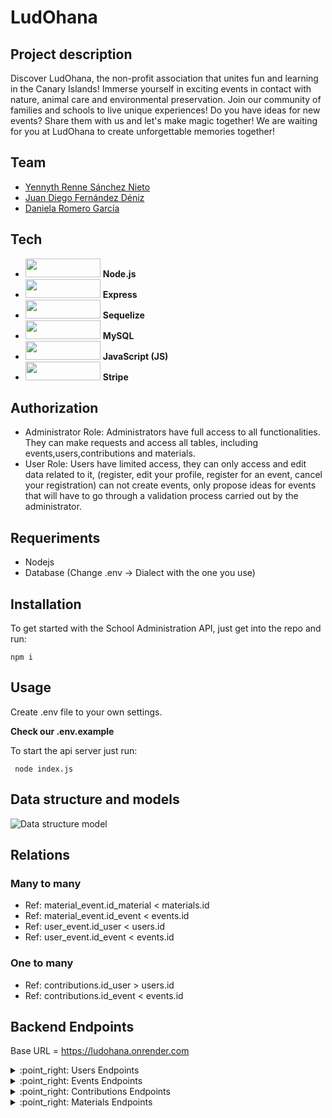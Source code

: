 # LudOhana

## Project description
Discover LudOhana, the non-profit association that unites fun and learning in the Canary Islands! Immerse yourself in exciting events in contact with nature, animal care and environmental preservation. Join our community of families and schools to live unique experiences! Do you have ideas for new events? Share them with us and let's make magic together! We are waiting for you at LudOhana to create unforgettable memories together!


## Team

+ [Yennyth Renne Sánchez Nieto](https://github.com/Yennsanpro)
+ [Juan Diego Fernández Déniz](https://github.com/judifede)
+ [Daniela Romero García](https://github.com/bqcount)

## Tech
+ <img src = "https://img.shields.io/badge/Node.js-8CC84B?style=for-the-badge&logo=node.js&logoColor=white" height ="30" width = "120"> <span>**Node.js**</span>
+ <img src = "https://img.shields.io/badge/Express-000000?style=for-the-badge&logo=express&logoColor=white" height ="30" width = "120"> <span>**Express**</span>
+ <img src = "https://img.shields.io/badge/Sequelize-52B0E7?style=for-the-badge&logo=sequelize&logoColor=white"
  height ="30" width = "120"> <span>**Sequelize**</span>
+ <img src = "https://img.shields.io/badge/MySQL-4479A1?style=for-the-badge&logo=mysql&logoColor=white" height ="30" width = "120"> <span>**MySQL**</span>
+ <img src = "https://img.shields.io/badge/JavaScript-F7DF1E?style=for-the-badge&logo=javascript&logoColor=black"  height ="30" width = "120"> <span>**JavaScript (JS)**</span>
+ <img src = "https://github.com/Yennsanpro/LudOhana/assets/79409049/99eca35b-2acd-41d0-be38-a42bb53f911c"  height ="30" width = "120"> <span>**Stripe**</span>


## Authorization

- Administrator Role: Administrators have full access to all functionalities. They can make requests and access all tables, including events,users,contributions and materials.
- User Role: Users have limited access, they can only access and edit data related to it, (register, edit your profile, register for an event, cancel your registration) can not create events, only propose ideas for events that will have to go through a validation process carried out by the administrator. 

## Requeriments

- Nodejs
- Database (Change .env -> Dialect with the one you use)

## Installation

To get started with the School Administration API, just get into the repo and run:

``` npm i ```

## Usage

Create .env file to your own settings.

**Check our .env.example**

To start the api server just run:

``` node index.js```

## Data structure and models

![Data structure model](https://github.com/Yennsanpro/LudOhana/assets/79409049/03794f5e-5251-40ba-bacd-35034a5b301e)

## Relations

### Many to many

+ Ref: material_event.id_material < materials.id 
+ Ref: material_event.id_event < events.id
+ Ref: user_event.id_user < users.id 
+ Ref: user_event.id_event < events.id 

### One to many
+ Ref: contributions.id_user > users.id 
+ Ref: contributions.id_event < events.id 


## Backend Endpoints
Base URL = https://ludohana.onrender.com

 <details>
<summary>:point_right: Users Endpoints</summary> 

| METHOD | ENDPOINT                        | TOKEN | ROLE          | DESCRIPTION                | POST PARAMS              | RETURNS                               |
| ------ | ------------------------------- | ----- | ------------- | -------------------------- | ------------------------ | ------------------------------------- |
| GET    | {{baseURL}}/auth                | YES   | User          | Get user by id             | -                        | { user }                              |
| POST   | {{baseURL}}/auth/signup         | NO    | User          | Create one user            | req.body                 | { token, message: "Account created" } |
| POST   | {{baseURL}}/auth/login          | NO    | User          | Sign in                    | req.body                 | { token }                             |
| PUT    | {{baseURL}}/auth                | YES   | User          | Update one user            | req.body                 | { message: "User updated", user }     |
| DELETE | {{baseURL}}/auth                | YES   | User          | Remove one user            | -                        | "User deleted"                        |
</details>

 <details>
<summary>:point_right: Events Endpoints</summary> 

| METHOD | ENDPOINT                                       | TOKEN | ROLE          | DESCRIPTION                         | POST PARAMS              | RETURNS                  
| ------ | ---------------------------------------------- | ----- | ------------- | ----------------------------------- | ------------------------ | -------------------|
| GET    | {{baseURL}}/events                             | NO    | Public        | Get currents events                 | req.query                | [{ events }]       |     
| GET    | {{baseURL}}/events?filter=previous             | NO    | Public        | Get previous events                 | req.query                | [{ events }]       |     
| GET    | {{baseURL}}/events?state=Propoused             | NO    | Public        | Get events by state                 | req.query                | [{ events }]       |  
| GET    | {{baseURL}}/events/user                        | YES   | User          | Get registered events from the user | req.params,req.query     | [{ events }]       |     
| GET    | {{baseURL}}/events/user?filter=previous        | YES   | User          | Get past user events                | req.params               | [{ events }]       |     
| GET    | {{baseURL}}/events/:eventId/user               | YES   | User          | Get user events propoused           | req.params               | [{ events }]       |      
| GET    | {{baseURL}}/events/:eventState                 | YES   | Admin         | Get user events by state            | req.params               | [{ events }]       |
| GET    | {{baseURL}}/events/:eventId                    | NO    | Public        | Get one event                       | req.params               | { event }          |   
| GET    | {{baseURL}}/events/:eventId/user/contribution  | YES   | User          | Get user contribution by eventId    | req.params               | [{ contributions }]|       
| GET    | {{baseURL}}/events/:eventId/contributions      | YES   | Admin         | Get contributions by eventId        | req.params               | [{ contributions }]|
| POST   | {{baseURL}}/events                             | YES   | Admin/User    | Create one event                    | req.body                 | { events }         |   
| PUT    | {{baseURL}}/events/:eventId/user               | YES   | User          | Registers to an event               | req.params,req.body      | { events }         |    
| PUT    | {{baseURL}}/events/:eventId                    | YES   | Admin         | Update one event                    | req.params,req.body      | { event }          |     
| DELETE | {{baseURL}}/events/:eventId                    | YES   | Admin         | Remove one event                    | eventId                  | "Event deleted"    |  
</details>    

 <details>
<summary>:point_right: Contributions Endpoints</summary> 


In local we have to use this command to allow webhook to work:
- Linux
```./stripe listen --forward-to localhost:3000/api/contribution/webhook```
- Windows
```stripe listen --forward-to localhost:3000/api/contribution/webhook```
      
| METHOD | ENDPOINT                                                | TOKEN | ROLE          | DESCRIPTION                  | POST PARAMS              | RETURNS                  |
| ------ | ------------------------------------------------------  | ----- | ------------- | ---------------------------- | ------------------------ | ------------------------ |
| POST   | {{baseURL}}/contribution/checkout                       | YES   | User          | Show Stripe checkout         | req.body                 | [{ session }]            |
| POST   | {{baseURL}}/contribution/webhook                        | YES   | User          | Events from Stripe           | webhook                  | -                        |
| PUT    | {{baseURL}}/contributions/:contributionId               | YES   | Admin         | Update contribution          | req.body,req.params      | "Contribution updated"   |
| DELETE | {{baseURL}}/contributions/:contributionId               | YES   | Admin         | Remove one contrbution       | contributionId           | "Contribution deleted"   |
</details>

 <details>
<summary>:point_right: Materials Endpoints</summary> 

      
| METHOD | ENDPOINT                                                | TOKEN | ROLE          | DESCRIPTION                      | POST PARAMS              | RETURNS              |
| ------ | ------------------------------------------------------  | ----- | ------------- | -------------------------------- | ------------------------ | -------------------- |
| GET    | {{baseURL}}/materials                                   | YES   | Admin         | Get materials                    | -                        | [{ materials }]      |
| GET    | {{baseURL}}materials/:materialId                        | YES   | Admin         | Get one material by id           | req.params               | { material }         |       
| GET    | {{baseURL}}events/:eventId/materials                    | YES   | Admin         | Get materials of one event       | req.params               | [{ materials }]      |       
| POST   | {{baseURL}}/materials                                   | YES   | Admin         | Create one material              | req.body                 | { material }         |
| PUT    | {{baseURL}}/materials/:materialId                       | YES   | Admin         | Update one material by id        | req.body,req.params      | { material }         |
| PUT    | {{baseURL}}/events/:eventId/materials/:materialId       | YES   | Admin         | Update one material of one event | req.body,req.params      | { material }         |
| DELETE | {{baseURL}}/materials/:materialId                       | YES   | Admin         | Remove one material              | materialId               | "Material deleted"   |
</details>

